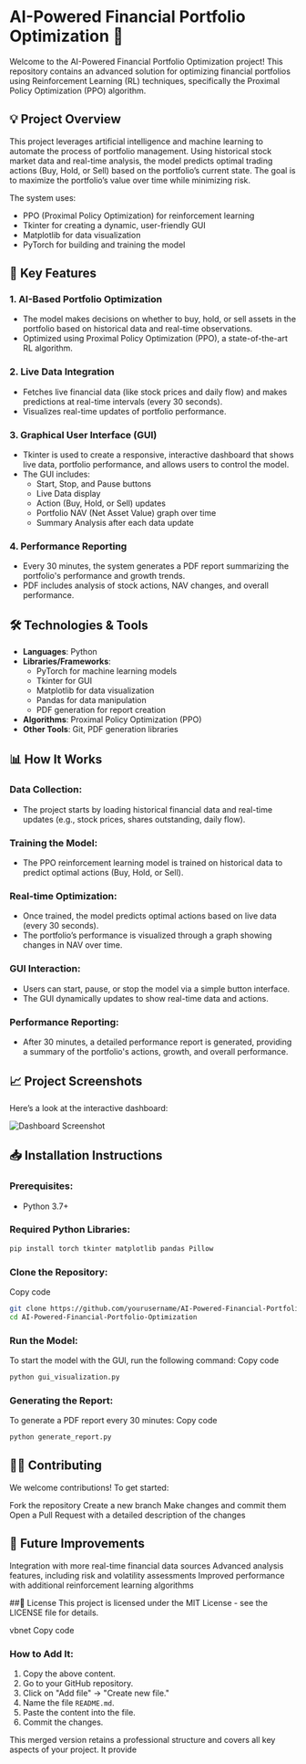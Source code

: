 # AI-Powered Financial Portfolio Optimization 🚀

Welcome to the AI-Powered Financial Portfolio Optimization project! This repository contains an advanced solution for optimizing financial portfolios using Reinforcement Learning (RL) techniques, specifically the Proximal Policy Optimization (PPO) algorithm.

## 💡 Project Overview

This project leverages artificial intelligence and machine learning to automate the process of portfolio management. Using historical stock market data and real-time analysis, the model predicts optimal trading actions (Buy, Hold, or Sell) based on the portfolio’s current state. The goal is to maximize the portfolio’s value over time while minimizing risk.

The system uses:
- PPO (Proximal Policy Optimization) for reinforcement learning
- Tkinter for creating a dynamic, user-friendly GUI
- Matplotlib for data visualization
- PyTorch for building and training the model

## 🚀 Key Features

### 1. AI-Based Portfolio Optimization
- The model makes decisions on whether to buy, hold, or sell assets in the portfolio based on historical data and real-time observations.
- Optimized using Proximal Policy Optimization (PPO), a state-of-the-art RL algorithm.

### 2. Live Data Integration
- Fetches live financial data (like stock prices and daily flow) and makes predictions at real-time intervals (every 30 seconds).
- Visualizes real-time updates of portfolio performance.

### 3. Graphical User Interface (GUI)
- Tkinter is used to create a responsive, interactive dashboard that shows live data, portfolio performance, and allows users to control the model.
- The GUI includes:
  - Start, Stop, and Pause buttons
  - Live Data display
  - Action (Buy, Hold, or Sell) updates
  - Portfolio NAV (Net Asset Value) graph over time
  - Summary Analysis after each data update

### 4. Performance Reporting
- Every 30 minutes, the system generates a PDF report summarizing the portfolio's performance and growth trends.
- PDF includes analysis of stock actions, NAV changes, and overall performance.

## 🛠️ Technologies & Tools
- **Languages**: Python
- **Libraries/Frameworks**:
  - PyTorch for machine learning models
  - Tkinter for GUI
  - Matplotlib for data visualization
  - Pandas for data manipulation
  - PDF generation for report creation
- **Algorithms**: Proximal Policy Optimization (PPO)
- **Other Tools**: Git, PDF generation libraries

## 📊 How It Works

### Data Collection:
- The project starts by loading historical financial data and real-time updates (e.g., stock prices, shares outstanding, daily flow).

### Training the Model:
- The PPO reinforcement learning model is trained on historical data to predict optimal actions (Buy, Hold, or Sell).

### Real-time Optimization:
- Once trained, the model predicts optimal actions based on live data (every 30 seconds).
- The portfolio’s performance is visualized through a graph showing changes in NAV over time.

### GUI Interaction:
- Users can start, pause, or stop the model via a simple button interface.
- The GUI dynamically updates to show real-time data and actions.

### Performance Reporting:
- After 30 minutes, a detailed performance report is generated, providing a summary of the portfolio's actions, growth, and overall performance.

## 📈 Project Screenshots

Here’s a look at the interactive dashboard:

![Dashboard Screenshot](path-to-your-screenshot.png)

## 📥 Installation Instructions

### Prerequisites:
- Python 3.7+

### Required Python Libraries:
```bash
pip install torch tkinter matplotlib pandas Pillow
```
### Clone the Repository:
Copy code
```bash
git clone https://github.com/yourusername/AI-Powered-Financial-Portfolio-Optimization.git
cd AI-Powered-Financial-Portfolio-Optimization
```
### Run the Model:
To start the model with the GUI, run the following command:
Copy code
```bash
python gui_visualization.py
```

### Generating the Report:
To generate a PDF report every 30 minutes:
Copy code
```bash
python generate_report.py
```

## 🧑‍💻 Contributing
We welcome contributions! To get started:

Fork the repository
Create a new branch
Make changes and commit them
Open a Pull Request with a detailed description of the changes

## 🎯 Future Improvements
Integration with more real-time financial data sources
Advanced analysis features, including risk and volatility assessments
Improved performance with additional reinforcement learning algorithms

##📄 License
This project is licensed under the MIT License - see the LICENSE file for details.

vbnet
Copy code

### How to Add It:
1. Copy the above content.
2. Go to your GitHub repository.
3. Click on "Add file" → "Create new file."
4. Name the file `README.md`.
5. Paste the content into the file.
6. Commit the changes.

This merged version retains a professional structure and covers all key aspects of your project. It provide
